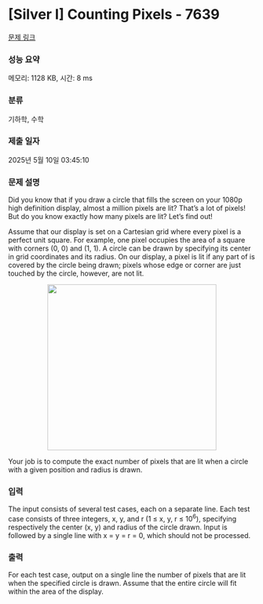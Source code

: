 # [Silver I] Counting Pixels - 7639 

[문제 링크](https://www.acmicpc.net/problem/7639) 

### 성능 요약

메모리: 1128 KB, 시간: 8 ms

### 분류

기하학, 수학

### 제출 일자

2025년 5월 10일 03:45:10

### 문제 설명

<p>Did you know that if you draw a circle that fills the screen on your 1080p high definition display, almost a million pixels are lit? That’s a lot of pixels! But do you know exactly how many pixels are lit? Let’s find out!</p>

<p>Assume that our display is set on a Cartesian grid where every pixel is a perfect unit square. For example, one pixel occupies the area of a square with corners (0, 0) and (1, 1). A circle can be drawn by specifying its center in grid coordinates and its radius. On our display, a pixel is lit if any part of is covered by the circle being drawn; pixels whose edge or corner are just touched by the circle, however, are not lit.</p>

<p style="text-align: center;"><img alt="" src="https://onlinejudgeimages.s3-ap-northeast-1.amazonaws.com/problem/7639/1.png" style="height:338px; width:344px"></p>

<p>Your job is to compute the exact number of pixels that are lit when a circle with a given position and radius is drawn.</p>

### 입력 

 <p>The input consists of several test cases, each on a separate line. Each test case consists of three integers, x, y, and r (1 ≤ x, y, r ≤ 10<sup>6</sup>), specifying respectively the center (x, y) and radius of the circle drawn. Input is followed by a single line with x = y = r = 0, which should not be processed.</p>

### 출력 

 <p>For each test case, output on a single line the number of pixels that are lit when the specified circle is drawn. Assume that the entire circle will fit within the area of the display.</p>

